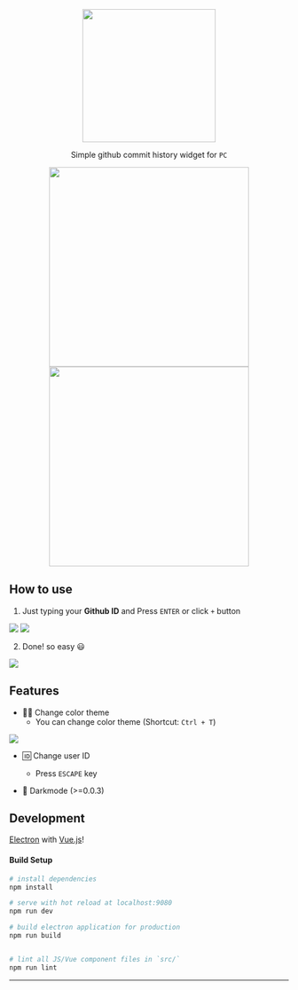 
<div align="center">
  <img src="https://user-images.githubusercontent.com/26512984/56975143-240e3000-6bab-11e9-981c-3c3afedc5b20.png" width="240px">

  Simple github commit history widget for `PC`

  <img src="https://user-images.githubusercontent.com/26512984/81257715-f5088500-906e-11ea-8537-09bfc8457646.png" width="360">
  <img src="https://user-images.githubusercontent.com/26512984/81257709-f33ec180-906e-11ea-9ce0-df4b7a448f94.png" width="360">

</div>

## How to use

1. Just typing your **Github ID** and Press `ENTER` or click `+` button

<img src="https://user-images.githubusercontent.com/26512984/57066342-e6beb500-6d06-11e9-82ec-5ec2c18b1717.png">

<img src="https://user-images.githubusercontent.com/26512984/57066624-a4e23e80-6d07-11e9-86e4-27ca6c317c94.png">


2. Done! so easy 😃

<img src="https://user-images.githubusercontent.com/26512984/57062702-e66cec80-6cfb-11e9-8938-64b12c617bf7.png">

## Features

- 🏳️‍🌈 Change color theme
  - You can change color theme
(Shortcut: `Ctrl + T`)
<img src="https://user-images.githubusercontent.com/26512984/57066744-03a7b800-6d08-11e9-8e89-f996cecaeaeb.png">


- 🆔 Change user ID
  - Press `ESCAPE` key

- 🌚 Darkmode (>=0.0.3)

## Development
[Electron](https://electronjs.org) with [Vue.js](https://vuejs.org)!

#### Build Setup

``` bash
# install dependencies
npm install

# serve with hot reload at localhost:9080
npm run dev

# build electron application for production
npm run build


# lint all JS/Vue component files in `src/`
npm run lint

```

---
